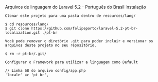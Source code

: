 
  Arquivos de linguagem do Laravel 5.2 - Português do Brasil
  Instalação
  
    Clonar este projeto para uma pasta dentro de resources/lang/

    $ cd resources/lang/
    $ git clone https://github.com/felipeporto/laravel-5.2-pt-br-localization.git ./pt-br

    Você pode remover o diretório .git para poder incluir e versionar os arquivos deste projeto no seu repositório.

    $ rm -r pt-br/.git/

    Configurar o Framework para utilizar a linguagem como Default

    // Linha 68 do arquivo config/app.php
    'locale' => 'pt-br',

